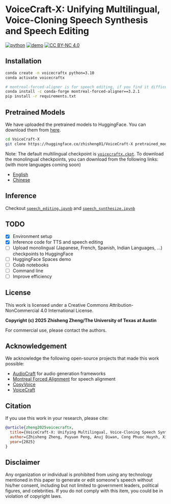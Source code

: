 # VoiceCraft-X: Unifying Multilingual, Voice-Cloning Speech Synthesis and Speech Editing
[![python](https://img.shields.io/badge/Python-3.10-brightgreen)](https://github.com/zszheng147/VoiceCraft-X)
[![demo](https://img.shields.io/badge/GitHub-Demo%20page-orange.svg)](https://voicecraft-x.github.io/)
[![CC BY-NC 4.0](https://img.shields.io/badge/License-CC%20BY--NC%204.0-lightgrey.svg)](http://creativecommons.org/licenses/by-nc/4.0/)
<!-- <img src="https://github.com/user-attachments/assets/12d7749c-071a-427c-81bf-b87b91def670" alt="Watermark" style="width: 40px; height: auto"> -->


## Installation
```bash
conda create -n voicecraftx python=3.10
conda activate voicecraftx

# montreal-forced-aligner is for speech editing, if you find it difficult to install, you can ignore it.
conda install -c conda-forge montreal-forced-aligner==3.2.1 
pip install -r requirements.txt
```

## Pretrained Models
We have uploaded the pretrained models to HuggingFace. You can download them from [here](https://huggingface.co/zhisheng01/VoiceCraft-X).
```bash
cd VoiceCraft-X
git clone https://huggingface.co/zhisheng01/VoiceCraft-X pretrained_models
```
Note: The default multilingual checkpoint is [`voicecraftx.ckpt`](https://huggingface.co/zhisheng01/VoiceCraft-X/resolve/main/voicecraftx.ckpt).
To download the monolingual checkpoints, you can download from the following links: (with more languages coming soon)
- [English](https://huggingface.co/zhisheng01/VoiceCraft-X/resolve/main/voicecraftx-en.ckpt)
- [Chinese](https://huggingface.co/zhisheng01/VoiceCraft-X/resolve/main/voicecraftx-zh.ckpt)

## Inference
Checkout [`speech_editing.ipynb`](./src/speech_editing.ipynb) and [`speech_synthesize.ipynb`](./src/speech_synthesize.ipynb)

## TODO
- [x] Environment setup
- [x] Inference code for TTS and speech editing
- [ ] Upload monolingual (Japanese, French, Spanish, Indian Languages, ...) checkpoints to HuggingFace
- [ ] HuggingFace Spaces demo
- [ ] Colab notebooks
- [ ] Command line
- [ ] Improve efficiency

## License
This work is licensed under a Creative Commons Attribution-NonCommercial 4.0 International License.

**Copyright (c) 2025 Zhisheng Zheng/The University of Texas at Austin**

For commercial use, please contact the authors.

## Acknowledgement
We acknowledge the following open-source projects that made this work possible:
- [AudioCraft](https://github.com/facebookresearch/audiocraft) for audio generation frameworks
- [Montreal Forced Alignment](https://montreal-forced-aligner.readthedocs.io/en/latest/) for speech alignment
- [CosyVoice](https://github.com/FunAudioLLM/CosyVoice)
- [VoiceCraft](https://github.com/jasonppy/VoiceCraft)

## Citation
If you use this work in your research, please cite:
```bibtex
@article{zheng2025voicecraftx,
  title={VoiceCraft-X: Unifying Multilingual, Voice-Cloning Speech Synthesis and Speech Editing},
  author={Zhisheng Zheng, Puyuan Peng, Anuj Diwan, Cong Phuoc Huynh, Xiaohang Sun, Zhu Liu, Vimal Bhat, David Harwath},
  year={2025}
}
```

## Disclaimer
Any organization or individual is prohibited from using any technology mentioned in this paper to generate or edit someone's speech without his/her consent, including but not limited to government leaders, political figures, and celebrities. If you do not comply with this item, you could be in violation of copyright laws.